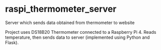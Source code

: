 # raspi_thermometer_server
Server which sends data obtained from thermometer to website

Project uses DS18B20 Thermometer connected to a Raspberry Pi 4.
Reads temperature, then sends data to server (implemented using Python and Flask).
